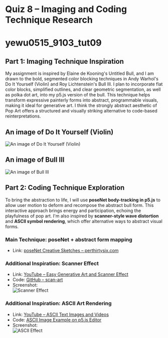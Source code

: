 # Quiz 8 – Imaging and Coding Technique Research
# yewu0515_9103_tut09

## Part 1: Imaging Technique Inspiration
My assignment is inspired by Elaine de Kooning's Untitled Bull, and I am drawn to the bold, segmented color blocking techniques in Andy Warhol's Do It Yourself (Violin) and Roy Lichtenstein's Bull III. I plan to incorporate flat color blocks, simplified outlines, and clear geometric segmentation, as well as polka dot art, into my p5.js version of the bull. This technique helps transform expressive painterly forms into abstract, programmable visuals, making it ideal for generative art. I think the strongly abstract aesthetic of Pop Art offers a structured and visually striking alternative to code-based reinterpretations.
## An image of Do It Yourself (Violin)
![An image of Do It Yourself (Violin)](https://d7hftxdivxxvm.cloudfront.net/?height=602&quality=50&resize_to=fit&src=https%3A%2F%2Fd32dm0rphc51dk.cloudfront.net%2FBubkJZdfkKyN8nagQ7LW6g%2Fnormalized.jpg&width=800)
## An image of Bull III
![An image of Bull III](https://media.nga.gov/iiif/49e4c263-5e1c-4cae-9fca-a41176e7e424/full/!588,600/0/default.jpg)

## Part 2: Coding Technique Exploration

To bring the abstraction to life, I will use **poseNet body-tracking in p5.js** to allow user motion to deform and recompose the abstract bull form. This interactive approach brings energy and participation, echoing the playfulness of pop art. I'm also inspired by **scanner-style wave distortion** and **ASCII symbol rendering**, which offer alternative ways to abstract visual forms.

### Main Technique: poseNet + abstract form mapping
- Link: [poseNet Creative Sketches – perthirtysix.com](https://perthirtysix.com/explore-creative-coding-with-30-p5js-sketches)  

### Additional Inspiration: Scanner Effect
- Link: [YouTube – Easy Generative Art and Scanner Effect](https://www.youtube.com/watch?v=zJnSwHnYLhs)  
- Code: [GitHub – scan-art](https://github.com/kenjihiranabe/scan-art)  
- Screenshot:  
  ![Scanner Effect](https://i.ytimg.com/vi/zJnSwHnYLhs/maxresdefault.jpg)

### Additional Inspiration: ASCII Art Rendering
- Link: [YouTube – ASCII Text Images and Videos](https://www.youtube.com/watch?v=4IyeLc6J1Uo)  
- Code: [ASCII Image Example on p5.js Editor](https://editor.p5js.org/aaronmt/sketches/EeAIM5LOp)  
- Screenshot:  
  ![ASCII Effect](https://i.ytimg.com/vi/4IyeLc6J1Uo/maxresdefault.jpg)

